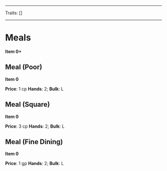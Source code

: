 
---

Traits: []

---

# Meals

**Item 0+**

> 

## Meal (Poor)

**Item 0**

**Price**: 1 cp
**Hands**: 2;
**Bulk**: L

## Meal (Square)

**Item 0**

**Price**: 3 cp
**Hands**: 2;
**Bulk**: L

## Meal (Fine Dining)

**Item 0**

**Price**: 1 gp
**Hands**: 2;
**Bulk**: L
